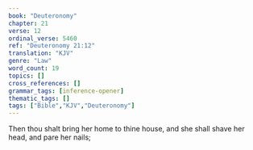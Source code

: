 ```yaml
---
book: "Deuteronomy"
chapter: 21
verse: 12
ordinal_verse: 5460
ref: "Deuteronomy 21:12"
translation: "KJV"
genre: "Law"
word_count: 19
topics: []
cross_references: []
grammar_tags: [inference-opener]
thematic_tags: []
tags: ["Bible","KJV","Deuteronomy"]
---
```

Then thou shalt bring her home to thine house, and she shall shave her head, and pare her nails;
